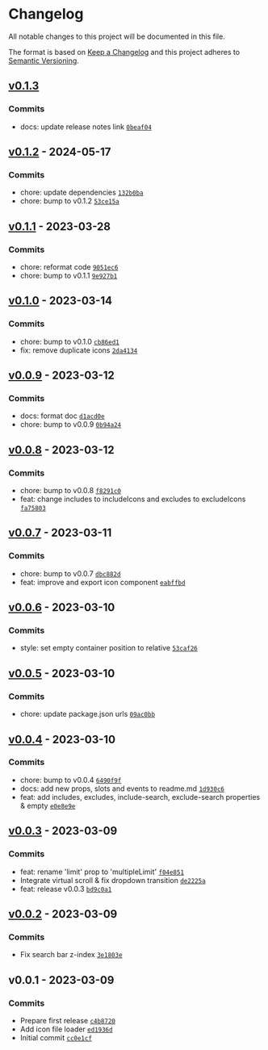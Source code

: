 # Changelog

All notable changes to this project will be documented in this file.

The format is based on [Keep a Changelog](https://keepachangelog.com/en/1.0.0/)
and this project adheres to [Semantic Versioning](https://semver.org/spec/v2.0.0.html).

## [v0.1.3](https://github.com/noeGnh/vue3-icon-picker/compare/v0.1.2...v0.1.3)

### Commits

- docs: update release notes link [`0beaf04`](https://github.com/noeGnh/vue3-icon-picker/commit/0beaf04e0c8a70e11d172d9ecf513f34c2c238f6)

## [v0.1.2](https://github.com/noeGnh/vue3-icon-picker/compare/v0.1.1...v0.1.2) - 2024-05-17

### Commits

- chore: update dependencies [`132b0ba`](https://github.com/noeGnh/vue3-icon-picker/commit/132b0ba9ff4c6b177fdb1c94b3d18f8039217385)
- chore: bump to v0.1.2 [`53ce15a`](https://github.com/noeGnh/vue3-icon-picker/commit/53ce15a7c518ebb6a5ff0f587c6c3247d72fd0bb)

## [v0.1.1](https://github.com/noeGnh/vue3-icon-picker/compare/v0.1.0...v0.1.1) - 2023-03-28

### Commits

- chore: reformat code [`9051ec6`](https://github.com/noeGnh/vue3-icon-picker/commit/9051ec6b960fdda02e27b6d1045d296799bf232a)
- chore: bump to v0.1.1 [`9e927b1`](https://github.com/noeGnh/vue3-icon-picker/commit/9e927b195c897c7d5db1f8e46bf4673b3d4ad1fc)

## [v0.1.0](https://github.com/noeGnh/vue3-icon-picker/compare/v0.0.9...v0.1.0) - 2023-03-14

### Commits

- chore: bump to v0.1.0 [`cb86ed1`](https://github.com/noeGnh/vue3-icon-picker/commit/cb86ed1e46127452089580bacb16fc04d7c5bc4a)
- fix: remove duplicate icons [`2da4134`](https://github.com/noeGnh/vue3-icon-picker/commit/2da413402cf0f54f63d5c4d4120f9a688b825ab5)

## [v0.0.9](https://github.com/noeGnh/vue3-icon-picker/compare/v0.0.8...v0.0.9) - 2023-03-12

### Commits

- docs: format doc [`d1acd0e`](https://github.com/noeGnh/vue3-icon-picker/commit/d1acd0e69dcfdd675e885319efaef3eaad6e09c2)
- chore: bump to v0.0.9 [`0b94a24`](https://github.com/noeGnh/vue3-icon-picker/commit/0b94a24414fb7a942b383786cad9346f8efecd1b)

## [v0.0.8](https://github.com/noeGnh/vue3-icon-picker/compare/v0.0.7...v0.0.8) - 2023-03-12

### Commits

- chore: bump to v0.0.8 [`f8291c0`](https://github.com/noeGnh/vue3-icon-picker/commit/f8291c083ad34da0c2f9ee248c1e28d4b7da3b25)
- feat: change includes to includeIcons and excludes to excludeIcons [`fa75803`](https://github.com/noeGnh/vue3-icon-picker/commit/fa75803bbedef8bb3868d555c261367e003b369e)

## [v0.0.7](https://github.com/noeGnh/vue3-icon-picker/compare/v0.0.6...v0.0.7) - 2023-03-11

### Commits

- chore: bump to v0.0.7 [`dbc882d`](https://github.com/noeGnh/vue3-icon-picker/commit/dbc882dca29d25a3ae317631119343b2a4bf301e)
- feat: improve and export icon component [`eabffbd`](https://github.com/noeGnh/vue3-icon-picker/commit/eabffbd44ad637cbdf82b65a8a74ee810642c2df)

## [v0.0.6](https://github.com/noeGnh/vue3-icon-picker/compare/v0.0.5...v0.0.6) - 2023-03-10

### Commits

- style: set empty container position to relative [`53caf26`](https://github.com/noeGnh/vue3-icon-picker/commit/53caf261f926cc379eb04851b2a7347fa5ca2266)

## [v0.0.5](https://github.com/noeGnh/vue3-icon-picker/compare/v0.0.4...v0.0.5) - 2023-03-10

### Commits

- chore: update package.json urls [`09ac0bb`](https://github.com/noeGnh/vue3-icon-picker/commit/09ac0bb09c18a891b9b34fa103b39c68d650de57)

## [v0.0.4](https://github.com/noeGnh/vue3-icon-picker/compare/v0.0.3...v0.0.4) - 2023-03-10

### Commits

- chore: bump to v0.0.4 [`6490f9f`](https://github.com/noeGnh/vue3-icon-picker/commit/6490f9facb1ace4043e62571ea98935962409bc9)
- docs: add new props, slots and events to readme.md [`1d930c6`](https://github.com/noeGnh/vue3-icon-picker/commit/1d930c6fbfc71671310d4f10df222663d998d320)
- feat: add includes, excludes, include-search, exclude-search properties & empty [`e0e8e9e`](https://github.com/noeGnh/vue3-icon-picker/commit/e0e8e9ef2ec51074a819cf035b0dab1e4da22ce3)

## [v0.0.3](https://github.com/noeGnh/vue3-icon-picker/compare/v0.0.2...v0.0.3) - 2023-03-09

### Commits

- feat: rename 'limit' prop to 'multipleLimit' [`f04e851`](https://github.com/noeGnh/vue3-icon-picker/commit/f04e851e378f6a3e8f8770018de2d53b18de82d8)
- Integrate virtual scroll & fix dropdown transition [`de2225a`](https://github.com/noeGnh/vue3-icon-picker/commit/de2225aed610d2907f3794c7b587395f3ac7dd2d)
- feat: release v0.0.3 [`bd9c0a1`](https://github.com/noeGnh/vue3-icon-picker/commit/bd9c0a16bafd666a7e720a587e16a3c78aa2d95e)

## [v0.0.2](https://github.com/noeGnh/vue3-icon-picker/compare/v0.0.1...v0.0.2) - 2023-03-09

### Commits

- Fix search bar z-index [`3e1803e`](https://github.com/noeGnh/vue3-icon-picker/commit/3e1803ef5fe24dbcbb1748967d597e9a6ed245d8)

## v0.0.1 - 2023-03-09

### Commits

- Prepare first release [`c4b8720`](https://github.com/noeGnh/vue3-icon-picker/commit/c4b8720ba1153d2b1759018c6990cff32a68d5dd)
- Add icon file loader [`ed1936d`](https://github.com/noeGnh/vue3-icon-picker/commit/ed1936dba12dc349615dc70148396542e3c60ddf)
- Initial commit [`cc0e1cf`](https://github.com/noeGnh/vue3-icon-picker/commit/cc0e1cfdc5d63fa56a89847c1c1a090e69877cef)
